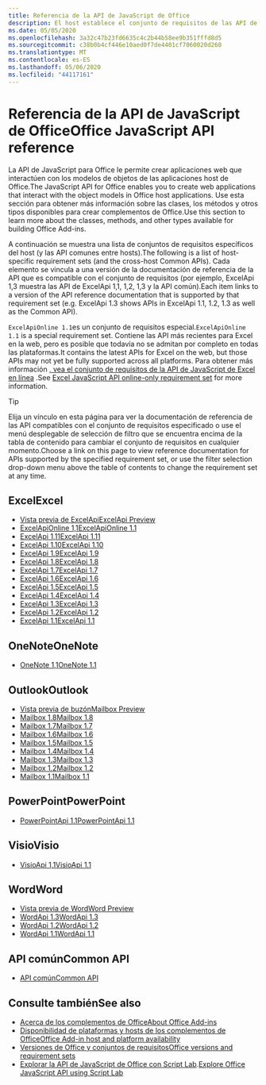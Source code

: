 ```yaml
---
title: Referencia de la API de JavaScript de Office
description: El host establece el conjunto de requisitos de las API de JavaScript de Office.
ms.date: 05/05/2020
ms.openlocfilehash: 3a32c47b23fd6635c4c2b44b58ee9b351fffd8d5
ms.sourcegitcommit: c38b0b4cf446e10aed0f7de4401cf7060020d260
ms.translationtype: MT
ms.contentlocale: es-ES
ms.lasthandoff: 05/06/2020
ms.locfileid: "44117161"
---
```

# <a name="office-javascript-api-reference"></a><span data-ttu-id="28c43-103">Referencia de la API de JavaScript de Office</span><span class="sxs-lookup"><span data-stu-id="28c43-103">Office JavaScript API reference</span></span>

<span data-ttu-id="28c43-104">La API de JavaScript para Office le permite crear aplicaciones web que interactúen con los modelos de objetos de las aplicaciones host de Office.</span><span class="sxs-lookup"><span data-stu-id="28c43-104">The JavaScript API for Office enables you to create web applications that interact with the object models in Office host applications.</span></span> <span data-ttu-id="28c43-105">Use esta sección para obtener más información sobre las clases, los métodos y otros tipos disponibles para crear complementos de Office.</span><span class="sxs-lookup"><span data-stu-id="28c43-105">Use this section to learn more about the classes, methods, and other types available for building Office Add-ins.</span></span>

<span data-ttu-id="28c43-106">A continuación se muestra una lista de conjuntos de requisitos específicos del host (y las API comunes entre hosts).</span><span class="sxs-lookup"><span data-stu-id="28c43-106">The following is a list of host-specific requirement sets (and the cross-host Common APIs).</span></span> <span data-ttu-id="28c43-107">Cada elemento se vincula a una versión de la documentación de referencia de la API que es compatible con el conjunto de requisitos (por ejemplo, ExcelApi 1,3 muestra las API de ExcelApi 1,1, 1,2, 1,3 y la API común).</span><span class="sxs-lookup"><span data-stu-id="28c43-107">Each item links to a version of the API reference documentation that is supported by that requirement set (e.g. ExcelApi 1.3 shows APIs in ExcelApi 1.1, 1.2, 1.3 as well as the Common API).</span></span>

<span data-ttu-id="28c43-108">`ExcelApiOnline 1.1`es un conjunto de requisitos especial.</span><span class="sxs-lookup"><span data-stu-id="28c43-108">`ExcelApiOnline 1.1` is a special requirement set.</span></span> <span data-ttu-id="28c43-109">Contiene las API más recientes para Excel en la web, pero es posible que todavía no se admitan por completo en todas las plataformas.</span><span class="sxs-lookup"><span data-stu-id="28c43-109">It contains the latest APIs for Excel on the web, but those APIs may not yet be fully supported across all platforms.</span></span> <span data-ttu-id="28c43-110">Para obtener más información [, vea el conjunto de requisitos de la API de JavaScript de Excel en línea](/office/dev/add-ins/reference/requirement-sets/excel-api-online-requirement-set) .</span><span class="sxs-lookup"><span data-stu-id="28c43-110">See [Excel JavaScript API online-only requirement set](/office/dev/add-ins/reference/requirement-sets/excel-api-online-requirement-set) for more information.</span></span>

> [!TIP]
> <span data-ttu-id="28c43-111">Elija un vínculo en esta página para ver la documentación de referencia de las API compatibles con el conjunto de requisitos especificado o use el menú desplegable de selección de filtro que se encuentra encima de la tabla de contenido para cambiar el conjunto de requisitos en cualquier momento.</span><span class="sxs-lookup"><span data-stu-id="28c43-111">Choose a link on this page to view reference documentation for APIs supported by the specified requirement set, or use the filter selection drop-down menu above the table of contents to change the requirement set at any time.</span></span>

## <a name="excel"></a><span data-ttu-id="28c43-112">Excel</span><span class="sxs-lookup"><span data-stu-id="28c43-112">Excel</span></span>

- [<span data-ttu-id="28c43-113">Vista previa de ExcelApi</span><span class="sxs-lookup"><span data-stu-id="28c43-113">ExcelApi Preview</span></span>](/javascript/api/excel?view=excel-js-preview)
- [<span data-ttu-id="28c43-114">ExcelApiOnline 1,1</span><span class="sxs-lookup"><span data-stu-id="28c43-114">ExcelApiOnline 1.1</span></span>](/javascript/api/excel?view=excel-js-online)
- [<span data-ttu-id="28c43-115">ExcelApi 1,11</span><span class="sxs-lookup"><span data-stu-id="28c43-115">ExcelApi 1.11</span></span>](/javascript/api/excel?view=excel-js-1.11)
- [<span data-ttu-id="28c43-116">ExcelApi 1.10</span><span class="sxs-lookup"><span data-stu-id="28c43-116">ExcelApi 1.10</span></span>](/javascript/api/excel?view=excel-js-1.10)
- [<span data-ttu-id="28c43-117">ExcelApi 1.9</span><span class="sxs-lookup"><span data-stu-id="28c43-117">ExcelApi 1.9</span></span>](/javascript/api/excel?view=excel-js-1.9)
- [<span data-ttu-id="28c43-118">ExcelApi 1.8</span><span class="sxs-lookup"><span data-stu-id="28c43-118">ExcelApi 1.8</span></span>](/javascript/api/excel?view=excel-js-1.8)
- [<span data-ttu-id="28c43-119">ExcelApi 1.7</span><span class="sxs-lookup"><span data-stu-id="28c43-119">ExcelApi 1.7</span></span>](/javascript/api/excel?view=excel-js-1.7)
- [<span data-ttu-id="28c43-120">ExcelApi 1.6</span><span class="sxs-lookup"><span data-stu-id="28c43-120">ExcelApi 1.6</span></span>](/javascript/api/excel?view=excel-js-1.6)
- [<span data-ttu-id="28c43-121">ExcelApi 1.5</span><span class="sxs-lookup"><span data-stu-id="28c43-121">ExcelApi 1.5</span></span>](/javascript/api/excel?view=excel-js-1.5)
- [<span data-ttu-id="28c43-122">ExcelApi 1.4</span><span class="sxs-lookup"><span data-stu-id="28c43-122">ExcelApi 1.4</span></span>](/javascript/api/excel?view=excel-js-1.4)
- [<span data-ttu-id="28c43-123">ExcelApi 1.3</span><span class="sxs-lookup"><span data-stu-id="28c43-123">ExcelApi 1.3</span></span>](/javascript/api/excel?view=excel-js-1.3)
- [<span data-ttu-id="28c43-124">ExcelApi 1.2</span><span class="sxs-lookup"><span data-stu-id="28c43-124">ExcelApi 1.2</span></span>](/javascript/api/excel?view=excel-js-1.2)
- [<span data-ttu-id="28c43-125">ExcelApi 1.1</span><span class="sxs-lookup"><span data-stu-id="28c43-125">ExcelApi 1.1</span></span>](/javascript/api/excel?view=excel-js-1.1)

## <a name="onenote"></a><span data-ttu-id="28c43-126">OneNote</span><span class="sxs-lookup"><span data-stu-id="28c43-126">OneNote</span></span>

- [<span data-ttu-id="28c43-127">OneNote 1,1</span><span class="sxs-lookup"><span data-stu-id="28c43-127">OneNote 1.1</span></span>](/javascript/api/onenote?view=onenote-js-1.1)

## <a name="outlook"></a><span data-ttu-id="28c43-128">Outlook</span><span class="sxs-lookup"><span data-stu-id="28c43-128">Outlook</span></span>

- [<span data-ttu-id="28c43-129">Vista previa de buzón</span><span class="sxs-lookup"><span data-stu-id="28c43-129">Mailbox Preview</span></span>](/javascript/api/outlook?view=outlook-js-preview)
- [<span data-ttu-id="28c43-130">Mailbox 1.8</span><span class="sxs-lookup"><span data-stu-id="28c43-130">Mailbox 1.8</span></span>](/javascript/api/outlook?view=outlook-js-1.8)
- [<span data-ttu-id="28c43-131">Mailbox 1.7</span><span class="sxs-lookup"><span data-stu-id="28c43-131">Mailbox 1.7</span></span>](/javascript/api/outlook?view=outlook-js-1.7)
- [<span data-ttu-id="28c43-132">Mailbox 1.6</span><span class="sxs-lookup"><span data-stu-id="28c43-132">Mailbox 1.6</span></span>](/javascript/api/outlook?view=outlook-js-1.6)
- [<span data-ttu-id="28c43-133">Mailbox 1.5</span><span class="sxs-lookup"><span data-stu-id="28c43-133">Mailbox 1.5</span></span>](/javascript/api/outlook?view=outlook-js-1.5)
- [<span data-ttu-id="28c43-134">Mailbox 1.4</span><span class="sxs-lookup"><span data-stu-id="28c43-134">Mailbox 1.4</span></span>](/javascript/api/outlook?view=outlook-js-1.4)
- [<span data-ttu-id="28c43-135">Mailbox 1.3</span><span class="sxs-lookup"><span data-stu-id="28c43-135">Mailbox 1.3</span></span>](/javascript/api/outlook?view=outlook-js-1.3)
- [<span data-ttu-id="28c43-136">Mailbox 1.2</span><span class="sxs-lookup"><span data-stu-id="28c43-136">Mailbox 1.2</span></span>](/javascript/api/outlook?view=outlook-js-1.2)
- [<span data-ttu-id="28c43-137">Mailbox 1.1</span><span class="sxs-lookup"><span data-stu-id="28c43-137">Mailbox 1.1</span></span>](/javascript/api/outlook?view=outlook-js-1.1)

## <a name="powerpoint"></a><span data-ttu-id="28c43-138">PowerPoint</span><span class="sxs-lookup"><span data-stu-id="28c43-138">PowerPoint</span></span>

- [<span data-ttu-id="28c43-139">PowerPointApi 1.1</span><span class="sxs-lookup"><span data-stu-id="28c43-139">PowerPointApi 1.1</span></span>](/javascript/api/powerpoint?view=powerpoint-js-1.1)

## <a name="visio"></a><span data-ttu-id="28c43-140">Visio</span><span class="sxs-lookup"><span data-stu-id="28c43-140">Visio</span></span>

- [<span data-ttu-id="28c43-141">VisioApi 1,1</span><span class="sxs-lookup"><span data-stu-id="28c43-141">VisioApi 1.1</span></span>](/javascript/api/visio?view=visio-js-1.1)

## <a name="word"></a><span data-ttu-id="28c43-142">Word</span><span class="sxs-lookup"><span data-stu-id="28c43-142">Word</span></span>

- [<span data-ttu-id="28c43-143">Vista previa de Word</span><span class="sxs-lookup"><span data-stu-id="28c43-143">Word Preview</span></span>](/javascript/api/word?view=word-js-preview)
- [<span data-ttu-id="28c43-144">WordApi 1.3</span><span class="sxs-lookup"><span data-stu-id="28c43-144">WordApi 1.3</span></span>](/javascript/api/word?view=word-js-1.3)
- [<span data-ttu-id="28c43-145">WordApi 1.2</span><span class="sxs-lookup"><span data-stu-id="28c43-145">WordApi 1.2</span></span>](/javascript/api/word?view=word-js-1.2)
- [<span data-ttu-id="28c43-146">WordApi 1.1</span><span class="sxs-lookup"><span data-stu-id="28c43-146">WordApi 1.1</span></span>](/javascript/api/word?view=word-js-1.1)

## <a name="common-api"></a><span data-ttu-id="28c43-147">API común</span><span class="sxs-lookup"><span data-stu-id="28c43-147">Common API</span></span>

- [<span data-ttu-id="28c43-148">API común</span><span class="sxs-lookup"><span data-stu-id="28c43-148">Common API</span></span>](/javascript/api/office?view=common-js)

## <a name="see-also"></a><span data-ttu-id="28c43-149">Consulte también</span><span class="sxs-lookup"><span data-stu-id="28c43-149">See also</span></span>

- [<span data-ttu-id="28c43-150">Acerca de los complementos de Office</span><span class="sxs-lookup"><span data-stu-id="28c43-150">About Office Add-ins</span></span>](/office/dev/add-ins/overview)
- [<span data-ttu-id="28c43-151">Disponibilidad de plataformas y hosts de los complementos de Office</span><span class="sxs-lookup"><span data-stu-id="28c43-151">Office Add-in host and platform availability</span></span>](/office/dev/add-ins/overview/office-add-in-availability)
- [<span data-ttu-id="28c43-152">Versiones de Office y conjuntos de requisitos</span><span class="sxs-lookup"><span data-stu-id="28c43-152">Office versions and requirement sets</span></span>](/office/dev/add-ins/develop/office-versions-and-requirement-sets)
- <span data-ttu-id="28c43-153">[Explorar la API de JavaScript de Office con Script Lab](/office/dev/add-ins/overview/explore-with-script-lab).</span><span class="sxs-lookup"><span data-stu-id="28c43-153">[Explore Office JavaScript API using Script Lab](/office/dev/add-ins/overview/explore-with-script-lab)</span></span>
